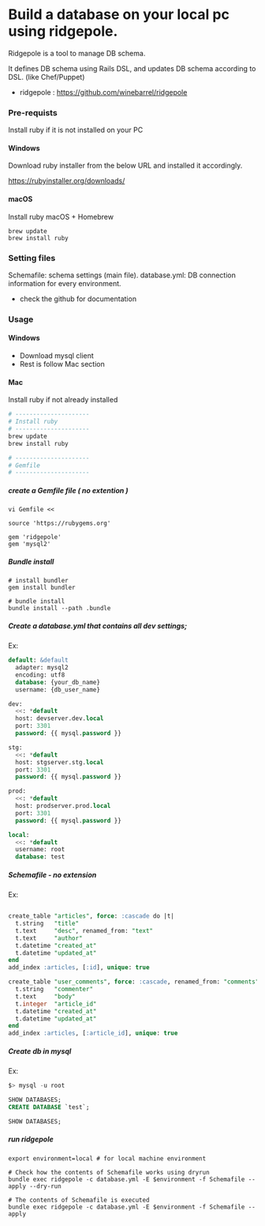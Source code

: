 # Build a database on your local pc using ridgepole.
Ridgepole is a tool to manage DB schema.

It defines DB schema using Rails DSL, and updates DB schema according to DSL. (like Chef/Puppet)

- ridgepole : 
https://github.com/winebarrel/ridgepole

### Pre-requists
Install ruby if it is not  installed on your PC

#### Windows
Download ruby installer from the below URL and installed it accordingly.

https://rubyinstaller.org/downloads/

#### macOS
Install ruby macOS + Homebrew
```
brew update
brew install ruby
```

### Setting files
Schemafile: schema settings (main file).
database.yml: DB connection information for every environment.

- check the github for documentation

### Usage
#### Windows
- Download mysql client
- Rest is follow Mac section

#### Mac
Install ruby if not already installed
```bash
# ---------------------
# Install ruby
# ---------------------
brew update
brew install ruby

# ---------------------
# Gemfile
# ---------------------
```

##### create a Gemfile file ( no extention )
```
vi Gemfile << 

source 'https://rubygems.org'
 
gem 'ridgepole'
gem 'mysql2'
```

##### Bundle install
```
# install bundler
gem install bundler
 
# bundle install
bundle install --path .bundle
```

##### Create a database.yml that contains all dev settings;
Ex:
```sql
default: &default
  adapter: mysql2
  encoding: utf8
  database: {your_db_name}
  username: {db_user_name}

dev:
  <<: *default
  host: devserver.dev.local
  port: 3301
  password: {{ mysql.password }}

stg:
  <<: *default
  host: stgserver.stg.local
  port: 3301
  password: {{ mysql.password }}

prod:
  <<: *default
  host: prodserver.prod.local
  port: 3301
  password: {{ mysql.password }}

local:
  <<: *default
  username: root
  database: test
```
##### Schemafile - no extension
Ex:
```sql

create_table "articles", force: :cascade do |t|
  t.string   "title"
  t.text     "desc", renamed_from: "text"
  t.text     "author"
  t.datetime "created_at"
  t.datetime "updated_at"
end
add_index :articles, [:id], unique: true

create_table "user_comments", force: :cascade, renamed_from: "comments" do |t|
  t.string   "commenter"
  t.text     "body"
  t.integer  "article_id"
  t.datetime "created_at"
  t.datetime "updated_at"
end
add_index :articles, [:article_id], unique: true

```
##### Create db in mysql
Ex:
```sql
$> mysql -u root

SHOW DATABASES;
CREATE DATABASE `test`;

SHOW DATABASES;
```
##### run ridgepole
```
export environment=local # for local machine environment

# Check how the contents of Schemafile works using dryrun
bundle exec ridgepole -c database.yml -E $environment -f Schemafile --apply --dry-run

# The contents of Schemafile is executed
bundle exec ridgepole -c database.yml -E $environment -f Schemafile --apply
```

